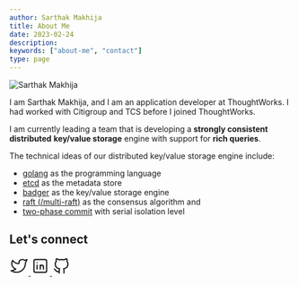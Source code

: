 ```yaml
---
author: Sarthak Makhija
title: About Me
date: 2023-02-24
description:
keywords: ["about-me", "contact"]
type: page
---
```


<style>
 .social{
    display: inline-block;
    text-align: left;
    width: 100%;
    color: #a6a6a6;
    font-size: .9em;
}
</style>

<div class="self-container">
    <p><img class="self-image" alt="Sarthak Makhija" src="/self.png"></p>
</div>

I am Sarthak Makhija, and I am an application developer at ThoughtWorks. I had worked with Citigroup and TCS before I joined ThoughtWorks.

I am currently leading a team that is developing a **strongly consistent** **distributed** **key/value storage** engine with support for **rich queries**.

The technical ideas of our distributed key/value storage engine include:
- [golang](https://go.dev/) as the programming language
- [etcd](https://etcd.io/) as the metadata store 
- [badger](https://github.com/dgraph-io/badger) as the key/value storage engine
- [raft (/multi-raft)](https://raft.github.io/) as the consensus algorithm and 
- [two-phase commit](https://martinfowler.com/articles/patterns-of-distributed-systems/two-phase-commit.html) with serial isolation level

## Let's connect
<div class="flex gap-x-3 flex-wrap gap-y-2">
    <a
      href="https://twitter.com/MakhijaSarthak"
      target="_blank"
      rel="noopener"
      aria-label="Twitter"
      class="p-1 inline-block rounded-full border border-transparent text-gray-500 hover:text-gray-800 hover:border-gray-800 cursor-pointer transition-colors dark:text-gray-600 dark:hover:border-gray-300 dark:hover:text-gray-300"
    >
      <svg
        xmlns="http://www.w3.org/2000/svg"
        width="34"
        height="34"
        viewBox="0 0 24 24"
        stroke-width="1.5"
        stroke="currentColor"
        fill="none"
        stroke-linecap="round"
        stroke-linejoin="round"
      >
        <path stroke="none" d="M0 0h24v24H0z" fill="none" />
        <path
          d="M22 4.01c-1 .49 -1.98 .689 -3 .99c-1.121 -1.265 -2.783 -1.335 -4.38 -.737s-2.643 2.06 -2.62 3.737v1c-3.245 .083 -6.135 -1.395 -8 -4c0 0 -4.182 7.433 4 11c-1.872 1.247 -3.739 2.088 -6 2c3.308 1.803 6.913 2.423 10.034 1.517c3.58 -1.04 6.522 -3.723 7.651 -7.742a13.84 13.84 0 0 0 .497 -3.753c-.002 -.249 1.51 -2.772 1.818 -4.013z"
        />
      </svg>
    </a>
    <a
      href="https://www.linkedin.com/in/sarthak-makhija-7a165a55"
      target="_blank"
      rel="noopener"
      aria-label="LinkedIn"
      class="p-1 inline-block rounded-full border border-transparent text-gray-500 hover:text-gray-800 hover:border-gray-800 cursor-pointer transition-colors dark:text-gray-600 dark:hover:border-gray-300 dark:hover:text-gray-300"
    >
      <svg
        xmlns="http://www.w3.org/2000/svg"
        width="34"
        height="34"
        viewBox="0 0 24 24"
        stroke-width="1.5"
        stroke="currentColor"
        fill="none"
        stroke-linecap="round"
        stroke-linejoin="round"
      >
        <path stroke="none" d="M0 0h24v24H0z" fill="none" />
        <rect x="4" y="4" width="16" height="16" rx="2" />
        <line x1="8" y1="11" x2="8" y2="16" />
        <line x1="8" y1="8" x2="8" y2="8.01" />
        <line x1="12" y1="16" x2="12" y2="11" />
        <path d="M16 16v-3a2 2 0 0 0 -4 0" />
      </svg>
    </a>
    <a
      href="https://github.com/SarthakMakhija"
      target="_blank"
      rel="noopener"
      aria-label="GitHub"
      class="p-1 inline-block rounded-full border border-transparent text-gray-500 hover:text-gray-800 hover:border-gray-800 cursor-pointer transition-colors dark:text-gray-600 dark:hover:border-gray-300 dark:hover:text-gray-300"
    >
      <svg
        xmlns="http://www.w3.org/2000/svg"
        width="34"
        height="34"
        viewBox="0 0 24 24"
        stroke-width="1.5"
        stroke="currentColor"
        fill="none"
        stroke-linecap="round"
        stroke-linejoin="round"
      >
        <path stroke="none" d="M0 0h24v24H0z" fill="none" />
        <path
          d="M9 19c-4.3 1.4 -4.3 -2.5 -6 -3m12 5v-3.5c0 -1 .1 -1.4 -.5 -2c2.8 -.3 5.5 -1.4 5.5 -6a4.6 4.6 0 0 0 -1.3 -3.2a4.2 4.2 0 0 0 -.1 -3.2s-1.1 -.3 -3.5 1.3a12.3 12.3 0 0 0 -6.2 0c-2.4 -1.6 -3.5 -1.3 -3.5 -1.3a4.2 4.2 0 0 0 -.1 3.2a4.6 4.6 0 0 0 -1.3 3.2c0 4.6 2.7 5.7 5.5 6c-.6 .6 -.6 1.2 -.5 2v3.5"
        />
      </svg>
    </a>
</div>